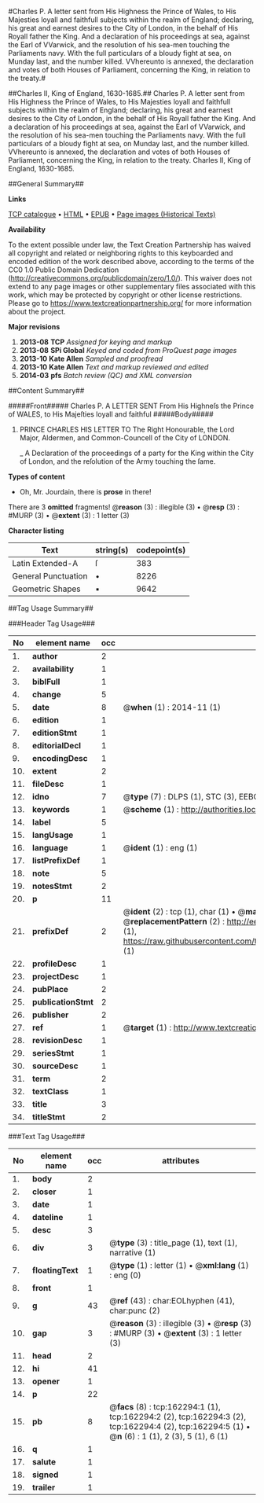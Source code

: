 #Charles P. A letter sent from His Highness the Prince of Wales, to His Majesties loyall and faithfull subjects within the realm of England; declaring, his great and earnest desires to the City of London, in the behalf of His Royall father the King. And a declaration of his proceedings at sea, against the Earl of VVarwick, and the resolution of his sea-men touching the Parliaments navy. With the full particulars of a bloudy fight at sea, on Munday last, and the number killed. VVhereunto is annexed, the declaration and votes of both Houses of Parliament, concerning the King, in relation to the treaty.#

##Charles II, King of England, 1630-1685.##
Charles P. A letter sent from His Highness the Prince of Wales, to His Majesties loyall and faithfull subjects within the realm of England; declaring, his great and earnest desires to the City of London, in the behalf of His Royall father the King. And a declaration of his proceedings at sea, against the Earl of VVarwick, and the resolution of his sea-men touching the Parliaments navy. With the full particulars of a bloudy fight at sea, on Munday last, and the number killed. VVhereunto is annexed, the declaration and votes of both Houses of Parliament, concerning the King, in relation to the treaty.
Charles II, King of England, 1630-1685.

##General Summary##

**Links**

[TCP catalogue](http://www.ota.ox.ac.uk/tcp/)  • 
[HTML](http://tei.it.ox.ac.uk/tcp/Texts-HTML/free/A79/A79245.html)  • 
[EPUB](http://tei.it.ox.ac.uk/tcp/Texts-EPUB/free/A79/A79245.epub) • 
[Page images (Historical Texts)](https://historicaltexts.jisc.ac.uk/eebo-99864648e)

**Availability**

To the extent possible under law, the Text Creation Partnership has waived all copyright and related or neighboring rights to this keyboarded and encoded edition of the work described above, according to the terms of the CC0 1.0 Public Domain Dedication (http://creativecommons.org/publicdomain/zero/1.0/). This waiver does not extend to any page images or other supplementary files associated with this work, which may be protected by copyright or other license restrictions. Please go to https://www.textcreationpartnership.org/ for more information about the project.

**Major revisions**

1. __2013-08__ __TCP__ *Assigned for keying and markup*
1. __2013-08__ __SPi Global__ *Keyed and coded from ProQuest page images*
1. __2013-10__ __Kate Allen__ *Sampled and proofread*
1. __2013-10__ __Kate Allen__ *Text and markup reviewed and edited*
1. __2014-03__ __pfs__ *Batch review (QC) and XML conversion*

##Content Summary##

#####Front#####
Charles P. A LETTER SENT From His Highneſs the Prince of WALES, to His Majeſties loyall and faithful
#####Body#####

1. PRINCE CHARLES HIS LETTER TO The Right Honourable, the Lord Major, Aldermen, and Common-Councell of the City of LONDON.

    _ A Declaration of the proceedings of a party for the King within the City of London, and the reſolution of the Army touching the ſame.

**Types of content**

  * Oh, Mr. Jourdain, there is **prose** in there!

There are 3 **omitted** fragments! 
 @__reason__ (3) : illegible (3)  •  @__resp__ (3) : #MURP (3)  •  @__extent__ (3) : 1 letter (3)

**Character listing**


|Text|string(s)|codepoint(s)|
|---|---|---|
|Latin Extended-A|ſ|383|
|General Punctuation|•|8226|
|Geometric Shapes|▪|9642|

##Tag Usage Summary##

###Header Tag Usage###

|No|element name|occ|attributes|
|---|---|---|---|
|1.|__author__|2||
|2.|__availability__|1||
|3.|__biblFull__|1||
|4.|__change__|5||
|5.|__date__|8| @__when__ (1) : 2014-11 (1)|
|6.|__edition__|1||
|7.|__editionStmt__|1||
|8.|__editorialDecl__|1||
|9.|__encodingDesc__|1||
|10.|__extent__|2||
|11.|__fileDesc__|1||
|12.|__idno__|7| @__type__ (7) : DLPS (1), STC (3), EEBO-CITATION (1), PROQUEST (1), VID (1)|
|13.|__keywords__|1| @__scheme__ (1) : http://authorities.loc.gov/ (1)|
|14.|__label__|5||
|15.|__langUsage__|1||
|16.|__language__|1| @__ident__ (1) : eng (1)|
|17.|__listPrefixDef__|1||
|18.|__note__|5||
|19.|__notesStmt__|2||
|20.|__p__|11||
|21.|__prefixDef__|2| @__ident__ (2) : tcp (1), char (1)  •  @__matchPattern__ (2) : ([0-9\-]+):([0-9IVX]+) (1), (.+) (1)  •  @__replacementPattern__ (2) : http://eebo.chadwyck.com/downloadtiff?vid=$1&page=$2 (1), https://raw.githubusercontent.com/textcreationpartnership/Texts/master/tcpchars.xml#$1 (1)|
|22.|__profileDesc__|1||
|23.|__projectDesc__|1||
|24.|__pubPlace__|2||
|25.|__publicationStmt__|2||
|26.|__publisher__|2||
|27.|__ref__|1| @__target__ (1) : http://www.textcreationpartnership.org/docs/. (1)|
|28.|__revisionDesc__|1||
|29.|__seriesStmt__|1||
|30.|__sourceDesc__|1||
|31.|__term__|2||
|32.|__textClass__|1||
|33.|__title__|3||
|34.|__titleStmt__|2||


###Text Tag Usage###

|No|element name|occ|attributes|
|---|---|---|---|
|1.|__body__|2||
|2.|__closer__|1||
|3.|__date__|1||
|4.|__dateline__|1||
|5.|__desc__|3||
|6.|__div__|3| @__type__ (3) : title_page (1), text (1), narrative (1)|
|7.|__floatingText__|1| @__type__ (1) : letter (1)  •  @__xml:lang__ (1) : eng (0)|
|8.|__front__|1||
|9.|__g__|43| @__ref__ (43) : char:EOLhyphen (41), char:punc (2)|
|10.|__gap__|3| @__reason__ (3) : illegible (3)  •  @__resp__ (3) : #MURP (3)  •  @__extent__ (3) : 1 letter (3)|
|11.|__head__|2||
|12.|__hi__|41||
|13.|__opener__|1||
|14.|__p__|22||
|15.|__pb__|8| @__facs__ (8) : tcp:162294:1 (1), tcp:162294:2 (2), tcp:162294:3 (2), tcp:162294:4 (2), tcp:162294:5 (1)  •  @__n__ (6) : 1 (1), 2 (3), 5 (1), 6 (1)|
|16.|__q__|1||
|17.|__salute__|1||
|18.|__signed__|1||
|19.|__trailer__|1||
